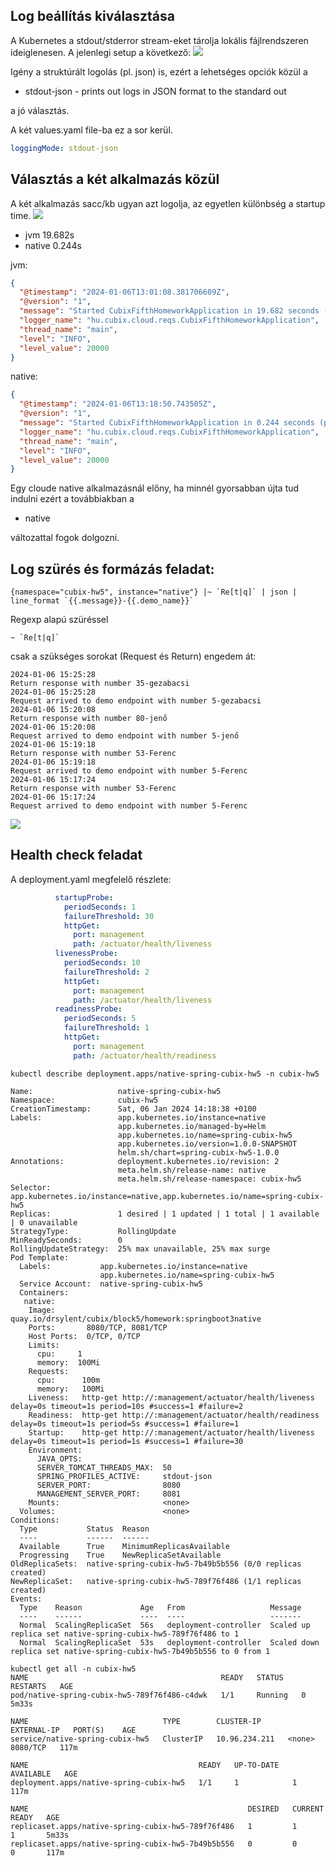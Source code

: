 
## Log beállítás kiválasztása

A Kubernetes a stdout/stderror stream-eket tárolja lokális fájlrendszeren ideiglenesen.
A jelenlegi setup a következő:
![](loggingarch.PNG)

Igény a struktúrált logolás (pl. json) is, ezért a lehetséges opciók közül a 
- 	stdout-json - prints out logs in JSON format to the standard out

a jó választás.

A két values.yaml file-ba ez a sor kerül.

```yaml
loggingMode: stdout-json
```

## Választás a két alkalmazás közül

A két alkalmazás sacc/kb ugyan azt logolja, az egyetlen különbség a startup time.
![](startup-logs.png)

- jvm 19.682s
- native 0.244s


jvm:

```json	
{
  "@timestamp": "2024-01-06T13:01:08.381706609Z",
  "@version": "1",
  "message": "Started CubixFifthHomeworkApplication in 19.682 seconds (process running for 21.21)",
  "logger_name": "hu.cubix.cloud.reqs.CubixFifthHomeworkApplication",
  "thread_name": "main",
  "level": "INFO",
  "level_value": 20000
}
```
native:
```json
{
  "@timestamp": "2024-01-06T13:18:50.743505Z",
  "@version": "1",
  "message": "Started CubixFifthHomeworkApplication in 0.244 seconds (process running for 0.255)",
  "logger_name": "hu.cubix.cloud.reqs.CubixFifthHomeworkApplication",
  "thread_name": "main",
  "level": "INFO",
  "level_value": 20000
}
```

Egy cloude native alkalmazásnál előny, ha minnél gyorsabban újta tud indulni ezért a továbbiakban a 

- native

változattal fogok dolgozni.


## Log szürés és formázás feladat:


```
{namespace="cubix-hw5", instance="native"} |~ `Re[t|q]` | json | line_format `{{.message}}-{{.demo_name}}`
```
Regexp alapú szüréssel 
```
~ `Re[t|q]`
```
csak a szükséges sorokat (Request és Return) engedem át:

```
2024-01-06 15:25:28	
Return response with number 35-gezabacsi
2024-01-06 15:25:28	
Request arrived to demo endpoint with number 5-gezabacsi
2024-01-06 15:20:08	
Return response with number 80-jenő
2024-01-06 15:20:08	
Request arrived to demo endpoint with number 5-jenő
2024-01-06 15:19:18	
Return response with number 53-Ferenc
2024-01-06 15:19:18	
Request arrived to demo endpoint with number 5-Ferenc
2024-01-06 15:17:24	
Return response with number 53-Ferenc
2024-01-06 15:17:24	
Request arrived to demo endpoint with number 5-Ferenc
```
![](logfilter.PNG)

## Health check feladat

A deployment.yaml megfelelő részlete:

```yaml
          startupProbe:
            periodSeconds: 1
            failureThreshold: 30
            httpGet:
              port: management
              path: /actuator/health/liveness
          livenessProbe:
            periodSeconds: 10
            failureThreshold: 2
            httpGet:
              port: management
              path: /actuator/health/liveness
          readinessProbe:
            periodSeconds: 5
            failureThreshold: 1
            httpGet:
              port: management
              path: /actuator/health/readiness
```

```
kubectl describe deployment.apps/native-spring-cubix-hw5 -n cubix-hw5

Name:                   native-spring-cubix-hw5
Namespace:              cubix-hw5
CreationTimestamp:      Sat, 06 Jan 2024 14:18:38 +0100
Labels:                 app.kubernetes.io/instance=native
                        app.kubernetes.io/managed-by=Helm
                        app.kubernetes.io/name=spring-cubix-hw5
                        app.kubernetes.io/version=1.0.0-SNAPSHOT
                        helm.sh/chart=spring-cubix-hw5-1.0.0
Annotations:            deployment.kubernetes.io/revision: 2
                        meta.helm.sh/release-name: native
                        meta.helm.sh/release-namespace: cubix-hw5
Selector:               app.kubernetes.io/instance=native,app.kubernetes.io/name=spring-cubix-hw5
Replicas:               1 desired | 1 updated | 1 total | 1 available | 0 unavailable
StrategyType:           RollingUpdate
MinReadySeconds:        0
RollingUpdateStrategy:  25% max unavailable, 25% max surge
Pod Template:
  Labels:           app.kubernetes.io/instance=native
                    app.kubernetes.io/name=spring-cubix-hw5
  Service Account:  native-spring-cubix-hw5
  Containers:
   native:
    Image:       quay.io/drsylent/cubix/block5/homework:springboot3native
    Ports:       8080/TCP, 8081/TCP
    Host Ports:  0/TCP, 0/TCP
    Limits:
      cpu:     1
      memory:  100Mi
    Requests:
      cpu:      100m
      memory:   100Mi
    Liveness:   http-get http://:management/actuator/health/liveness delay=0s timeout=1s period=10s #success=1 #failure=2
    Readiness:  http-get http://:management/actuator/health/readiness delay=0s timeout=1s period=5s #success=1 #failure=1
    Startup:    http-get http://:management/actuator/health/liveness delay=0s timeout=1s period=1s #success=1 #failure=30
    Environment:
      JAVA_OPTS:
      SERVER_TOMCAT_THREADS_MAX:  50
      SPRING_PROFILES_ACTIVE:     stdout-json
      SERVER_PORT:                8080
      MANAGEMENT_SERVER_PORT:     8081
    Mounts:                       <none>
  Volumes:                        <none>
Conditions:
  Type           Status  Reason
  ----           ------  ------
  Available      True    MinimumReplicasAvailable
  Progressing    True    NewReplicaSetAvailable
OldReplicaSets:  native-spring-cubix-hw5-7b49b5b556 (0/0 replicas created)
NewReplicaSet:   native-spring-cubix-hw5-789f76f486 (1/1 replicas created)
Events:
  Type    Reason             Age   From                   Message
  ----    ------             ----  ----                   -------
  Normal  ScalingReplicaSet  56s   deployment-controller  Scaled up replica set native-spring-cubix-hw5-789f76f486 to 1
  Normal  ScalingReplicaSet  53s   deployment-controller  Scaled down replica set native-spring-cubix-hw5-7b49b5b556 to 0 from 1
```
```
kubectl get all -n cubix-hw5
NAME                                           READY   STATUS    RESTARTS   AGE
pod/native-spring-cubix-hw5-789f76f486-c4dwk   1/1     Running   0          5m33s

NAME                              TYPE        CLUSTER-IP      EXTERNAL-IP   PORT(S)    AGE
service/native-spring-cubix-hw5   ClusterIP   10.96.234.211   <none>        8080/TCP   117m

NAME                                      READY   UP-TO-DATE   AVAILABLE   AGE
deployment.apps/native-spring-cubix-hw5   1/1     1            1           117m

NAME                                                 DESIRED   CURRENT   READY   AGE
replicaset.apps/native-spring-cubix-hw5-789f76f486   1         1         1       5m33s
replicaset.apps/native-spring-cubix-hw5-7b49b5b556   0         0         0       117m
```

